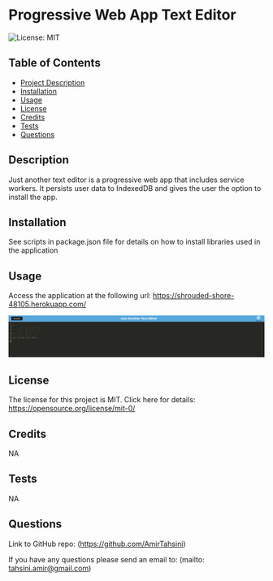 # Progressive Web App Text Editor

![License: MIT](https://img.shields.io/badge/license-MIT-blue)

## Table of Contents

- [Project Description](#description)
- [Installation](#installation)
- [Usage](#usage)
- [License](#license)
- [Credits](#credits)
- [Tests](#tests)
- [Questions](#questions)

## Description

Just another text editor is a progressive web app that includes service workers. It persists user data to IndexedDB and gives the user the option to install the app.

## Installation

See scripts in package.json file for details on how to install libraries used in the application

## Usage

Access the application at the following url: https://shrouded-shore-48105.herokuapp.com/

![J.A.T.E. homepage](./Screen%20Shot%202023-04-26%20at%203.09.12%20PM.png)

## License

The license for this project is MIT.
Click here for details: https://opensource.org/license/mit-0/

## Credits

NA

## Tests

NA

## Questions

Link to GitHub repo: (https://github.com/AmirTahsini)

If you have any questions please send an email to: (mailto: tahsini.amir@gmail.com)
